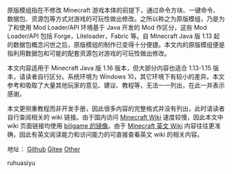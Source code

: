 原版模组指在不修改 Minecraft 游戏本体的前提下，通过命令方块、一键命令、数据包、资源包等方式对游戏的可玩性做出修改。之所以称之为原版模组，乃是为了和使用 Mod Loader/API 环境基于 Java 开发的 Mod 作区分，这些 Mod Loader/API 包括 Forge，Liteloader，Fabric 等。自 Minecraft Java 版 1.13 起的数据包概念问世之后，原版模组的制作已变得十分便捷。本文内的原版模组便是指利用数据包和可能的配套资源包对游戏的可玩性做出修改。</p>

本文内容适用于 Minecraft Java 版 1.16 版本，但大部分内容也适合 1.13-1.15 版本，请读者自行区分。系统环境为 Windows 10，其它环境下有较小的差异。本文参考和吸取了大量其他玩家的意见、建议、教程等，无法一一列出，在此一并表示感谢。

本文更侧重教程而非开发手册，因此很多内容的完整格式并没有列出，此时请读者自行查阅相关的 wiki 链接。由于国内访问 [Minecraft Wiki](https://minecraft-zh.gamepedia.com/) 速度较慢，因此本文中 wiki 页面链接均使用 [biligame 的镜像](https://wiki.biligame.com/mc/)。由于 [Minecraft 英文 Wiki](https://minecraft.gamepedia.com/) 内容往往更准确，因此有英文阅读能力和访问能力的可直接查看英文 wiki 的相关内容。

地址：
[Github](https://ruhuasiyu.github.io/VanillaModTutorial/)
[Gitee](https://zhangshenxing.gitee.io/vanillamodtutorial/)
[Other](http://home.ustc.edu.cn/~zsxqq/vanillamodtutorial/)

ruhuasiyu